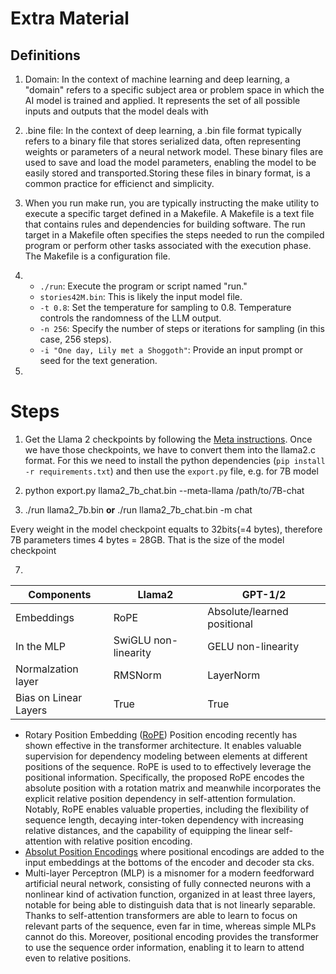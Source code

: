 # Extra Material
## Definitions
1. Domain: In the context of machine learning and deep learning, a "domain" refers to a specific subject area or problem space in which the AI model is trained and applied. It represents the set of all possible inputs and outputs that the model deals with
2. .bine file: 
In the context of deep learning, a .bin file format typically refers to a binary file that stores serialized data, often representing weights or parameters of a neural network model. These binary files are used to save and load the model parameters, enabling the model to be easily stored and transported.Storing these files in binary format, is a common practice for efficienct and simplicity. 
3. When you run make run, you are typically instructing the make utility to execute a specific target defined in a Makefile. A Makefile is a text file that contains rules and dependencies for building software. The run target in a Makefile often specifies the steps needed to run the compiled program or perform other tasks associated with the execution phase. The Makefile is a configuration file. 



4. 
    - `./run`: Execute the program or script named "run."
    - `stories42M.bin`: This is likely the input model file.
    - `-t 0.8`: Set the temperature for sampling to 0.8. Temperature controls the randomness of the LLM output.
    - `-n 256`: Specify the number of steps or iterations for sampling (in this case, 256 steps).
    - `-i "One day, Lily met a Shoggoth"`: Provide an input prompt or seed for the text generation.

5. 

# Steps
1. Get the Llama 2 checkpoints by following the [Meta instructions](https://github.com/facebookresearch/llama). Once we have those checkpoints, we have to convert them into the llama2.c format.
For this we need to install the python dependencies (`pip install -r requirements.txt`) and then use the `export.py` file, e.g. for 7B model

6. python export.py llama2_7b_chat.bin --meta-llama /path/to/7B-chat
7. ./run llama2_7b.bin <strong>or</strong> ./run llama2_7b_chat.bin -m chat

Every weight in the model checkpoint equalts to 32bits(=4 bytes), therefore 7B parameters times 4 bytes = 28GB. That is the size of the model checkpoint

7. 
| Components | Llama2 | GPT-1/2 |
| --- | --- | --- |
| Embeddings | RoPE | Absolute/learned positional  |
| In the MLP| SwiGLU non-linearity  | GELU non-linearity |
| Normalzation layer| RMSNorm | LayerNorm |
| Bias on Linear Layers | True | True |
- Rotary Position Embedding ([RoPE](https://arxiv.org/abs/2104.09864)) Position encoding recently has shown effective in the transformer architecture. It enables valuable supervision for dependency modeling between elements at different positions of the sequence. RoPE is used to to effectively leverage the positional information. Specifically, the proposed RoPE encodes the absolute position with a rotation matrix and meanwhile incorporates the explicit relative position dependency in self-attention formulation. Notably, RoPE enables valuable properties, including the flexibility of sequence length, decaying inter-token dependency with increasing relative distances, and the capability of equipping the linear self-attention with relative position encoding.
- [Absolut Position Encodings](https://paperswithcode.com/method/absolute-position-encodings) where positional encodings are added to the input embeddings at the bottoms of the encoder and decoder sta cks. 
- Multi-layer Perceptron (MLP) 
 is a misnomer for a modern feedforward artificial neural network, consisting of fully connected neurons with a nonlinear kind of activation function, organized in at least three layers, notable for being able to distinguish data that is not linearly separable. Thanks to self-attention transformers are able to learn to focus on relevant parts of the sequence, even far in time, whereas simple MLPs cannot do this. Moreover, positional encoding provides the transformer to use the sequence order information, enabling it to learn to attend even to relative positions.

